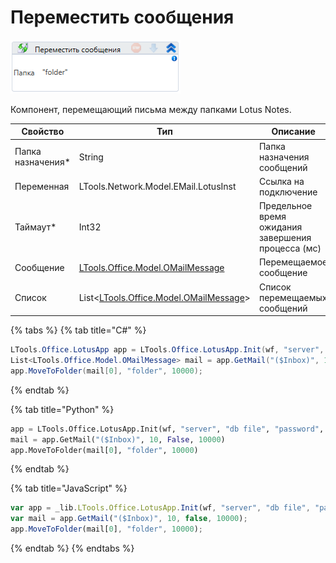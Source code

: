 # Переместить сообщения

![](../../../../resources/activities/basic/mail/lotus/image-401.png)

Компонент, перемещающий письма между папками Lotus Notes.

| Свойство           | Тип                                                                    | Описание                                           |
| ------------------ | ---------------------------------------------------------------------- | -------------------------------------------------- |
| Папка назначения\* | String                                                                 | Папка назначения сообщений                         |
| Переменная         | LTools.Network.Model.EMail.LotusInst                                   | Ссылка на подключение                              |
| Таймаут\*          | Int32                                                                  | Предельное время ожидания завершения процесса (мс) |
| Сообщение          | [LTools.Office.Model.OMailMessage](../datatypes/omailmessage.md)       | Перемещаемое сообщение                             |
| Список             | List<[LTools.Office.Model.OMailMessage](../datatypes/omailmessage.md)> | Список перемещаемых сообщений                      |

{% tabs %}
{% tab title="C#" %}
```csharp
LTools.Office.LotusApp app = LTools.Office.LotusApp.Init(wf, "server", "db file", "password", 10000);
List<LTools.Office.Model.OMailMessage> mail = app.GetMail("($Inbox)", 10, false, 10000);
app.MoveToFolder(mail[0], "folder", 10000);
```
{% endtab %}

{% tab title="Python" %}
```python
app = LTools.Office.LotusApp.Init(wf, "server", "db file", "password", 10000)
mail = app.GetMail("($Inbox)", 10, False, 10000)
app.MoveToFolder(mail[0], "folder", 10000)
```
{% endtab %}

{% tab title="JavaScript" %}
```javascript
var app = _lib.LTools.Office.LotusApp.Init(wf, "server", "db file", "password", 10000);
var mail = app.GetMail("($Inbox)", 10, false, 10000);
app.MoveToFolder(mail[0], "folder", 10000);
```
{% endtab %}
{% endtabs %}
